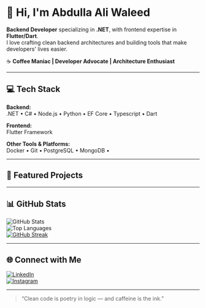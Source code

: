 # 👋 Hi, I'm Abdulla Ali Waleed

**Backend Developer** specializing in **.NET**, with frontend expertise in **Flutter/Dart**.  
I love crafting clean backend architectures and building tools that make developers' lives easier.

☕ **Coffee Maniac | Developer Advocate | Architecture Enthusiast**

---

## 💻 Tech Stack

**Backend:**  
.NET • C# • Node.js • Python • EF Core • Typescript • Dart

**Frontend:**  
Flutter Framework

**Other Tools & Platforms:**  
Docker • Git • PostgreSQL • MongoDB • 

---

## 🚀 Featured Projects
<!--
To add your projects, copy this format below for each one:

### [Project Name](https://github.com/yourusername/project-repo)
Brief one-liner about what it does or solves.

Example:
### [Hisba](https://github.com/abdulla-ali-waleed/hisba)
A fintech platform built with .NET Minimal API for financial tracking and reports.
-->

---

## 📊 GitHub Stats

![GitHub Stats](https://github-readme-stats.vercel.app/api?username=Abdullah-Albayati&show_icons=true&theme=radical)  
![Top Languages](https://github-readme-stats.vercel.app/api/top-langs/?username=Abdullah-Albayati&layout=compact&theme=radical)  
[![GitHub Streak](https://streak-stats.demolab.com/?user=Abdullah-Albayati&theme=tokyonight&cache_bust=5)](https://git.io/streak-stats)


---

## 🌐 Connect with Me

[![LinkedIn](https://img.shields.io/badge/LinkedIn-blue?style=for-the-badge&logo=linkedin&logoColor=white)](https://linkedin.com/in/YOUR-LINK)  
[![Instagram](https://img.shields.io/badge/Instagram-E4405F?style=for-the-badge&logo=instagram&logoColor=white)](https://instagram.com/YOUR-USERNAME)

---

> “Clean code is poetry in logic — and caffeine is the ink.”
